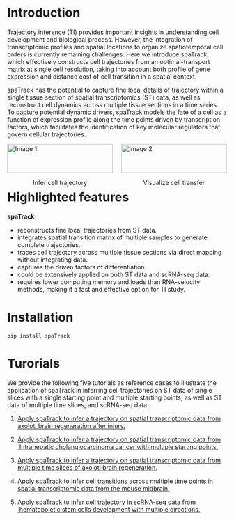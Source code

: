 
# Introduction

Trajectory inference (TI) provides important insights in understanding cell development and biological process. However, the integration of transcriptomic profiles and spatial locations to organize spatiotemporal cell orders is currently remaining challenges. Here we introduce spaTrack, which effectively constructs cell trajectories from an optimal-transport matrix at single cell resolution, taking into account both profile of gene expression and distance cost of cell transition in a spatial context. 

spaTrack has the potential to capture fine local details of trajectory within a single tissue section of spatial transcriptomics (ST) data, as well as reconstruct cell dynamics across multiple tissue sections in a time series. To capture potential dynamic drivers, spaTrack models the fate of a cell as a function of expression profile along the time points driven by transcription factors, which facilitates the identification of key molecular regulators that govern cellular trajectories.

<div style="display: flex;">   <div style="flex-basis: 50%; padding-right: 10px;">     <img src="https://github.com/yzf072/spaTrack_tutorials/raw/main/docs/source/_static/TI.png" alt="Image 1" style="width: 100%;">     <p style="text-align: center;">Infer cell trajectory</p>   </div>   <div style="flex-basis: 50%; padding-left: 10px;">     <img src="https://github.com/yzf072/spaTrack_tutorials/raw/main/docs/source/_static/transfer.png" alt="Image 2" style="width: 100%;">     <p style="text-align: center;">Visualize cell transfer</p>   </div> </div>

# Highlighted features

**spaTrack**

* reconstructs fine local trajectories from ST data. 
* integrates spatial transition matrix of multiple samples to generate complete trajectories.
* traces cell trajectory across multiple tissue sections via direct mapping without integrating data. 
* captures the driven factors of differentiation.
* could be extensively applied on both ST data and scRNA-seq data.
* requires lower computing memory and loads than RNA-velocity methods, making it a fast and effective option for TI study.

# Installation

```shell
pip install spaTrack
```

# Turorials

We provide the following five tutorials as reference cases to illustrate the application of spaTrack in inferring cell trajectories on ST data of single slices with a single starting point and multiple starting points, as well as ST data of multiple time slices, and scRNA-seq data.

1. [Apply spaTrack to infer a trajectory on spatial transcriptomic data from axolotl brain regeneration after injury.](https://spatrack-tutorials.readthedocs.io/en/latest/notebooks/01.ST_data_of_axolotl_brain_regeneration_after_injury.html)

2. [Apply spaTrack to infer a trajectory on spatial transcriptomic data from 
    Intrahepatic cholangiocarcinoma cancer with multiple starting points.](https://spatrack-tutorials.readthedocs.io/en/latest/notebooks/02.ST_data_of_Intrahepatic_cholangiocarcinoma_cancer.html)

3. [Apply spaTrack to infer a trajectory on spatial transcriptomic data from multiple time slices of axolotl brain regeneration.](https://spatrack-tutorials.readthedocs.io/en/latest/notebooks/03.ST_data_of_axolotl_brain_slides_with_multiple_times.html)

4. [Apply spaTrack to infer cell transitions across multiple time points in spatial transcriptomic data from the mouse midbrain.](https://spatrack-tutorials.readthedocs.io/en/latest/notebooks/04.ST_data_of_mouse%20midbrain_with_multiple_times.html)

5. [Apply spaTrack to infer cell  trajectory in  scRNA-seq data from 
    hematopoietic stem cells development with multiple directions.](https://spatrack-tutorials.readthedocs.io/en/latest/notebooks/05.scRNAseq_data_of_HSC.html)



